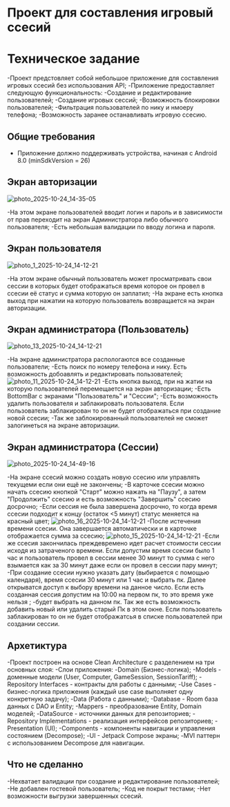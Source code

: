 # Проект для составления игровый ссесий

# Техническое задание

-Проект предстовляет собой небольшое приложение для составления игровых ссесий без использования API;
-Приложение предоставляет следующую функциональность:
-Создание и редактирование пользователей;
-Создание игровых сессий;
-Возможность блокировки пользователей;
-Фильтрация пользователей по нику и нмоеру телефона;
-Возможность заранее останавливать игровую ссесию.

## Общие требования

- Приложение должно поддерживать устройства, начиная с Android 8.0 (minSdkVersion = 26)

## Экран авторизации 
![photo_2025-10-24_14-35-05](https://github.com/user-attachments/assets/66905955-28c4-48ab-a17b-d48d46ec125c)

-На этом экране пользователей вводит логин и пароль и в зависимости от прав переходит на экран Администратора либо обычного пользователя;
-Есть небольшая валидации по вводу логина и пароля.

## Экран пользователя
![photo_1_2025-10-24_14-12-21](https://github.com/user-attachments/assets/3980d03d-f00a-4a1d-abee-00c0f6cc75dd)

-На этом экране обычный пользователь может просматривать свои сессии в которых будет отображаться время которое он провел в ссесии её статус и сумма которую он заплатил;
-На экране есть кнопка выход при нажатии на которую пользователь возвращается на экран авторизации.

## Экран администратора (Пользователь)
![photo_13_2025-10-24_14-12-21](https://github.com/user-attachments/assets/12526aee-f916-4615-a254-b2059004a183)

-На экране администратора распологаются все созданные пользователи; 
-Есть поиск по номеру телефона и нику. Есть возможность добоавлять и редактировать пользователей;
![photo_11_2025-10-24_14-12-21](https://github.com/user-attachments/assets/ea1dd815-9dad-481c-9ac9-05cd73948a78)
-Есть кнопка выход, при на жатии на которую пользователей перемещается на экран авторизации;
-Есть BottomBar с экранами "Пользователь" и "Сессии";
-Есть возможность удалить пользователя и заблакировать пользователя. Если пользователь заблакирован то он не будет отображаться при создание новой ссесии;
-Так же заблокированный пользователей не сможет залогинеться на экране авторизации.

## Экран администратора (Сессии)
![photo_2025-10-24_14-49-16](https://github.com/user-attachments/assets/e36a0afd-a226-47ac-98cb-db9808dc6ba5)

-На экране ссесий можно создать новую ссесию или управлять текущеми если они ещё не закончены;
-В карточке ссесии можно начать ссесию кнопкой "Старт" можно нажать на "Паузу", а затем "Продолжить" ссесию и есть возможность "Завершить" ссесию досрочно;
-Если сессия не была завершена досрочно, то когда время ссесии подходит к концу (остаток <5 минут) статус меняется на красный цвет;
![photo_16_2025-10-24_14-12-21](https://github.com/user-attachments/assets/138c6f81-e14f-45a1-b017-ccb593d242f0)
-После истечения времени ссесии. Она завершается автоматически и в карточке отображается сумма за ссесию;
![photo_15_2025-10-24_14-12-21](https://github.com/user-attachments/assets/9b4102f3-598f-4e82-832e-7fd2ff92454d)
-Если же ссесия закончилась преждевремено идет расчет стоимости сессии исходя из затраченого времени. Если допустим время ссесии было 1 час и пользователь провел в сессии менее 30 минут то сумма с него взымается как за 30 минут даже если он провел в сессии пару минут;
-При создание ссесии нужно указать дату (выбирается с помощью календаря), время ссесии 30 минут или 1 час и выбрать пк. Далее открыватся доступ к выбору времени на данное число. Если есть созданная сессия допустим на 10:00 на первом пк, то это время уже нельзя ;
-будет выбрать на данном пк. Так же есть возможность добавить новый или удалить старый Пк в этом окне. Если пользователь заблакирован то он не будет отображатсья в списке пользователей при создании сессии. 

## Архетиктура
-Проект построен на основе Clean Architecture с разделением на три основных слоя:
-Слои приложения:
-Domain (Бизнес-логика);
-Models - доменные модели (User, Computer, GameSession, SessionTariff);
-Repository Interfaces - контракты для работы с данными;
-Use Cases - бизнес-логика приложения (каждый use case выполняет одну конкретную задачу);
-Data (Работа с данными);
-Database - Room база данных с DAO и Entity;
-Mappers - преобразование Entity, Domain моделей;
-DataSource - источники данных для репозиториев;
-Repository Implementations - реализация интерфейсов репозиториев;
-Presentation (UI);
-Components - компоненты навигации и управления состоянием (Decompose);
-UI - Jetpack Compose экраны;
-MVI паттерн с использованием Decompose для навигации.

## Что не сделанно

-Нехватает валидации при создание и редактирование пользователей;
-Не добавлен гостевой пользователь;
-Код не покрыт тестами;
-Нет возможности выгрузки завершенных ссесий.








